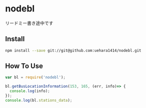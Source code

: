 # nodebl
リードミー書き途中です
## Install
```sh
npm install --save git://git@github.com:uehara1414/nodebl.git
```

## How To Use
```javascript
var bl = require('nodebl');

bl.getBusLocationInformation(153, 165, (err, info)=> {
  console.log(info);
});
console.log(bl.stations_data);
```
